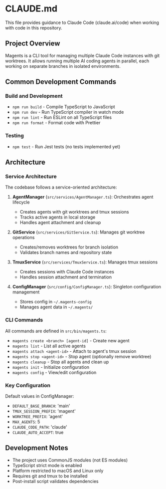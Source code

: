 # CLAUDE.md

This file provides guidance to Claude Code (claude.ai/code) when working with code in this repository.

## Project Overview

Magents is a CLI tool for managing multiple Claude Code instances with git worktrees. It allows running multiple AI coding agents in parallel, each working on separate branches in isolated environments.

## Common Development Commands

### Build and Development
- `npm run build` - Compile TypeScript to JavaScript
- `npm run dev` - Run TypeScript compiler in watch mode
- `npm run lint` - Run ESLint on all TypeScript files
- `npm run format` - Format code with Prettier

### Testing
- `npm test` - Run Jest tests (no tests implemented yet)

## Architecture

### Service Architecture
The codebase follows a service-oriented architecture:

1. **AgentManager** (`src/services/AgentManager.ts`): Orchestrates agent lifecycle
   - Creates agents with git worktrees and tmux sessions
   - Tracks active agents in local storage
   - Handles agent attachment and cleanup

2. **GitService** (`src/services/GitService.ts`): Manages git worktree operations
   - Creates/removes worktrees for branch isolation
   - Validates branch names and repository state

3. **TmuxService** (`src/services/TmuxService.ts`): Manages tmux sessions
   - Creates sessions with Claude Code instances
   - Handles session attachment and termination

4. **ConfigManager** (`src/config/ConfigManager.ts`): Singleton configuration management
   - Stores config in `~/.magents-config`
   - Manages agent data in `~/.magents/`

### CLI Commands
All commands are defined in `src/bin/magents.ts`:

- `magents create <branch> [agent-id]` - Create new agent
- `magents list` - List all active agents
- `magents attach <agent-id>` - Attach to agent's tmux session
- `magents stop <agent-id>` - Stop agent (optionally remove worktree)
- `magents cleanup` - Stop all agents and clean up
- `magents init` - Initialize configuration
- `magents config` - View/edit configuration

### Key Configuration
Default values in ConfigManager:
- `DEFAULT_BASE_BRANCH`: 'main'
- `TMUX_SESSION_PREFIX`: 'magent'
- `WORKTREE_PREFIX`: 'agent'
- `MAX_AGENTS`: 5
- `CLAUDE_CODE_PATH`: 'claude'
- `CLAUDE_AUTO_ACCEPT`: true

## Development Notes

- The project uses CommonJS modules (not ES modules)
- TypeScript strict mode is enabled
- Platform restricted to macOS and Linux only
- Requires git and tmux to be installed
- Post-install script validates dependencies